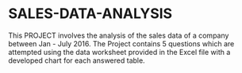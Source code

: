 # SALES-DATA-ANALYSIS
This PROJECT involves the analysis of the sales data of a company between Jan - July 2016. The Project contains 5 questions which are attempted using the data worksheet provided in the Excel file with a developed chart for each answered table.

